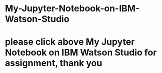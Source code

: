 # My-Jupyter-Notebook-on-IBM-Watson-Studio
# please click above My Jupyter Notebook on IBM Watson Studio for assignment, thank you
